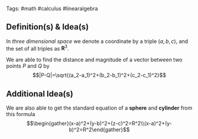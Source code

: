 Tags: #math #calculus #linearalgebra 
## Definition(s) & Idea(s)
In *three dimensional space* we denote a coordinate by a triple $(a,b,c)$, and the set of all triples as $\textbf{R}^3$.

We are able to find the distance and magnitude of a vector between two points $P$ and $Q$ by $$|P-Q|=\sqrt{(a_2-a_1)^2+(b_2-b_1)^2+(c_2-c_1)^2}$$
## Additional Idea(s)
We are also able to get the standard equation of a **sphere** and **cylinder**  from this formula $$\begin{gather}(x-a)^2+(y-b)^2+(z-c)^2=R^2\\(x-a)^2+(y-b)^2=R^2\end{gather}$$

